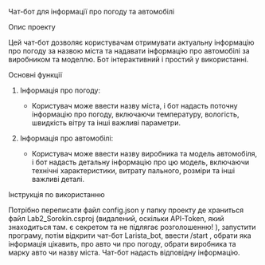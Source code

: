 Чат-бот для інформації про погоду та автомобілі

Опис проекту

Цей чат-бот дозволяє користувачам отримувати актуальну інформацію про погоду за назвою міста та надавати інформацію про автомобілі за виробником та моделлю. Бот інтерактивний і простий у використанні.

Основні функції

1. Інформація про погоду:
   - Користувач може ввести назву міста, і бот надасть поточну інформацію про погоду, включаючи температуру, вологість, швидкість вітру та інші важливі параметри.

2. Інформація про автомобілі:
   - Користувач може ввести назву виробника та модель автомобіля, і бот надасть детальну інформацію про цю модель, включаючи технічні характеристики, витрату пального, розміри та інші важливі деталі.

Інструкція по використанню

Потрібно переписати файл config.json у папку проекту де храниться  файл Lab2_Sorokin.csproj (видалений, оскільки API-Token, який знаходиться там. є секретом та не підлягає розголошенню! ), запустити програму, потім відкрити чат-бот Larista_bot, ввести /start , обрати яка інформація цікавить, про авто чи про погоду, обрати виробника та марку авто чи назву міста. Чат-бот надасть відповідну інформацію.
